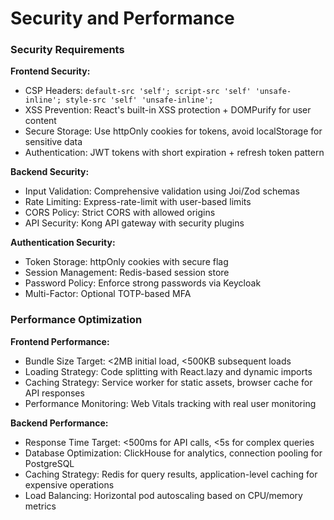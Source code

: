 # Security and Performance

### Security Requirements

**Frontend Security:**
- CSP Headers: `default-src 'self'; script-src 'self' 'unsafe-inline'; style-src 'self' 'unsafe-inline';`
- XSS Prevention: React's built-in XSS protection + DOMPurify for user content
- Secure Storage: Use httpOnly cookies for tokens, avoid localStorage for sensitive data
- Authentication: JWT tokens with short expiration + refresh token pattern

**Backend Security:**
- Input Validation: Comprehensive validation using Joi/Zod schemas
- Rate Limiting: Express-rate-limit with user-based limits
- CORS Policy: Strict CORS with allowed origins
- API Security: Kong API gateway with security plugins

**Authentication Security:**
- Token Storage: httpOnly cookies with secure flag
- Session Management: Redis-based session store
- Password Policy: Enforce strong passwords via Keycloak
- Multi-Factor: Optional TOTP-based MFA

### Performance Optimization

**Frontend Performance:**
- Bundle Size Target: <2MB initial load, <500KB subsequent loads
- Loading Strategy: Code splitting with React.lazy and dynamic imports
- Caching Strategy: Service worker for static assets, browser cache for API responses
- Performance Monitoring: Web Vitals tracking with real user monitoring

**Backend Performance:**
- Response Time Target: <500ms for API calls, <5s for complex queries
- Database Optimization: ClickHouse for analytics, connection pooling for PostgreSQL
- Caching Strategy: Redis for query results, application-level caching for expensive operations
- Load Balancing: Horizontal pod autoscaling based on CPU/memory metrics

